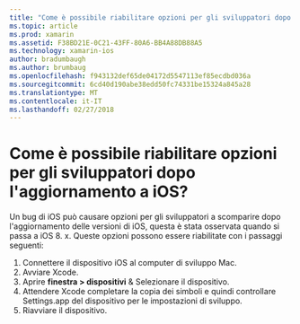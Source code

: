 ```yaml
---
title: "Come è possibile riabilitare opzioni per gli sviluppatori dopo l'aggiornamento a iOS?"
ms.topic: article
ms.prod: xamarin
ms.assetid: F38BD21E-0C21-43FF-80A6-BB4A88DB88A5
ms.technology: xamarin-ios
author: bradumbaugh
ms.author: brumbaug
ms.openlocfilehash: f943132def65de04172d5547113ef85ecdbd036a
ms.sourcegitcommit: 6cd40d190abe38edd50fc74331be15324a845a28
ms.translationtype: MT
ms.contentlocale: it-IT
ms.lasthandoff: 02/27/2018
---
```

# <a name="how-can-i-reenable-developer-options-after-updating-ios"></a>Come è possibile riabilitare opzioni per gli sviluppatori dopo l'aggiornamento a iOS?

Un bug di iOS può causare opzioni per gli sviluppatori a scomparire dopo l'aggiornamento delle versioni di iOS, questa è stata osservata quando si passa a iOS 8. x. Queste opzioni possono essere riabilitate con i passaggi seguenti:

1. Connettere il dispositivo iOS al computer di sviluppo Mac.
2. Avviare Xcode.
3. Aprire **finestra > dispositivi** & Selezionare il dispositivo.
4. Attendere Xcode completare la copia dei simboli e quindi controllare Settings.app del dispositivo per le impostazioni di sviluppo.
5. Riavviare il dispositivo.
